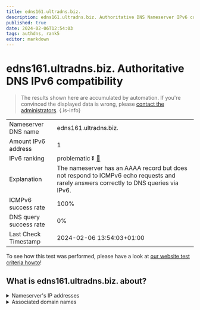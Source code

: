 ```yaml
---
title: edns161.ultradns.biz.
description: edns161.ultradns.biz. Authoritative DNS Nameserver IPv6 compatibility
published: true
date: 2024-02-06T12:54:03
tags: authdns, rank5
editor: markdown
---
```


# edns161.ultradns.biz. Authoritative DNS IPv6 compatibility

> The results shown here are accumulated by automation. If you're convinced the displayed data is wrong, please [contact the administrators](/howto/chat). 
{.is-info}




|   |   |
| - | - |
| Nameserver DNS name | edns161.ultradns.biz.
| Amount IPv6 address | 1
| IPv6 ranking | problematic :arrow_double_down: [🔗](/howto/ranking) |
| Explanation | The nameserver has an AAAA record but does not respond to ICMPv6 echo requests and rarely answers correctly to DNS queries via IPv6. |
| ICMPv6 success rate | 100%|
| DNS query success rate | 0% |
| Last Check Timestamp | 2024-02-06 13:54:03+01:00 |

To see how this test was performed, please have a look at [our website test criteria howto](/howto/testcriteria/authdns)!


## What is edns161.ultradns.biz. about?




<details>
<summary>Nameserver's IP addresses</summary>

2610:a1:1015::2a1

</details>



<details>
<summary>Associated domain names</summary>

www.broadcom.com

</details>
